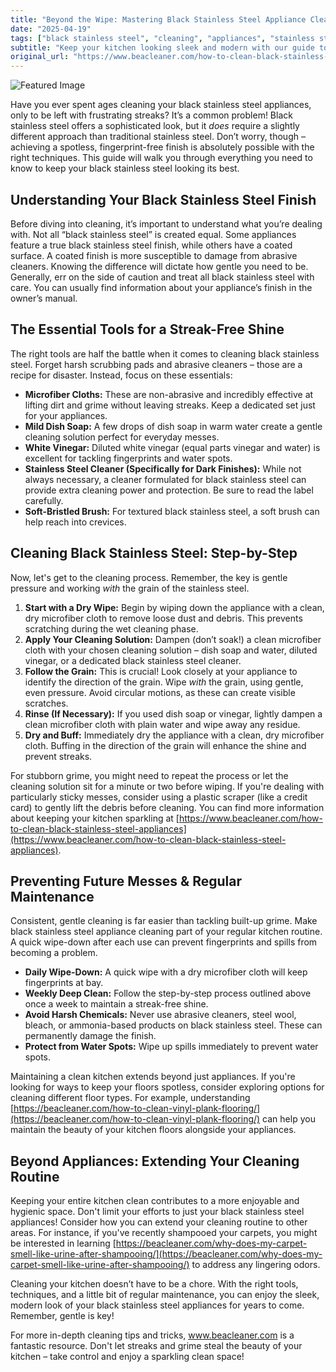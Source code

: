```yaml
---
title: "Beyond the Wipe: Mastering Black Stainless Steel Appliance Cleaning"
date: "2025-04-19"
tags: ["black stainless steel", "cleaning", "appliances", "stainless steel cleaner", "streak-free", "kitchen", "maintenance"]
subtitle: "Keep your kitchen looking sleek and modern with our guide to effectively cleaning black stainless steel – without the frustration."
original_url: "https://www.beacleaner.com/how-to-clean-black-stainless-steel-appliances"
---
```




![Featured Image](https://res.cloudinary.com/dnm0udlvz/image/upload/v1745048363/article_image_24_h4prmw.jpg)

Have you ever spent ages cleaning your black stainless steel appliances, only to be left with frustrating streaks? It’s a common problem! Black stainless steel offers a sophisticated look, but it *does* require a slightly different approach than traditional stainless steel. Don’t worry, though – achieving a spotless, fingerprint-free finish is absolutely possible with the right techniques. This guide will walk you through everything you need to know to keep your black stainless steel looking its best. 

## Understanding Your Black Stainless Steel Finish

Before diving into cleaning, it’s important to understand what you’re dealing with. Not all “black stainless steel” is created equal. Some appliances feature a true black stainless steel finish, while others have a coated surface. A coated finish is more susceptible to damage from abrasive cleaners. Knowing the difference will dictate how gentle you need to be. Generally, err on the side of caution and treat all black stainless steel with care. You can usually find information about your appliance’s finish in the owner’s manual. 

## The Essential Tools for a Streak-Free Shine

The right tools are half the battle when it comes to cleaning black stainless steel. Forget harsh scrubbing pads and abrasive cleaners – those are a recipe for disaster. Instead, focus on these essentials:

*   **Microfiber Cloths:** These are non-abrasive and incredibly effective at lifting dirt and grime without leaving streaks. Keep a dedicated set just for your appliances.
*   **Mild Dish Soap:** A few drops of dish soap in warm water create a gentle cleaning solution perfect for everyday messes.
*   **White Vinegar:** Diluted white vinegar (equal parts vinegar and water) is excellent for tackling fingerprints and water spots.
*   **Stainless Steel Cleaner (Specifically for Dark Finishes):** While not always necessary, a cleaner formulated for black stainless steel can provide extra cleaning power and protection. Be sure to read the label carefully.
*   **Soft-Bristled Brush:** For textured black stainless steel, a soft brush can help reach into crevices.

## Cleaning Black Stainless Steel: Step-by-Step

Now, let's get to the cleaning process. Remember, the key is gentle pressure and working *with* the grain of the stainless steel. 

1.  **Start with a Dry Wipe:** Begin by wiping down the appliance with a clean, dry microfiber cloth to remove loose dust and debris. This prevents scratching during the wet cleaning phase.
2.  **Apply Your Cleaning Solution:** Dampen (don’t soak!) a clean microfiber cloth with your chosen cleaning solution – dish soap and water, diluted vinegar, or a dedicated black stainless steel cleaner.
3.  **Follow the Grain:** This is crucial! Look closely at your appliance to identify the direction of the grain. Wipe *with* the grain, using gentle, even pressure. Avoid circular motions, as these can create visible scratches.
4.  **Rinse (If Necessary):** If you used dish soap or vinegar, lightly dampen a clean microfiber cloth with plain water and wipe away any residue.
5.  **Dry and Buff:** Immediately dry the appliance with a clean, dry microfiber cloth. Buffing in the direction of the grain will enhance the shine and prevent streaks. 

For stubborn grime, you might need to repeat the process or let the cleaning solution sit for a minute or two before wiping. If you're dealing with particularly sticky messes, consider using a plastic scraper (like a credit card) to gently lift the debris before cleaning. You can find more information about keeping your kitchen sparkling at [https://www.beacleaner.com/how-to-clean-black-stainless-steel-appliances](https://www.beacleaner.com/how-to-clean-black-stainless-steel-appliances).

## Preventing Future Messes & Regular Maintenance

Consistent, gentle cleaning is far easier than tackling built-up grime. Make black stainless steel appliance cleaning part of your regular kitchen routine. A quick wipe-down after each use can prevent fingerprints and spills from becoming a problem. 

*   **Daily Wipe-Down:** A quick wipe with a dry microfiber cloth will keep fingerprints at bay.
*   **Weekly Deep Clean:** Follow the step-by-step process outlined above once a week to maintain a streak-free shine.
*   **Avoid Harsh Chemicals:** Never use abrasive cleaners, steel wool, bleach, or ammonia-based products on black stainless steel. These can permanently damage the finish.
*   **Protect from Water Spots:** Wipe up spills immediately to prevent water spots.

Maintaining a clean kitchen extends beyond just appliances. If you're looking for ways to keep your floors spotless, consider exploring options for cleaning different floor types. For example, understanding [https://beacleaner.com/how-to-clean-vinyl-plank-flooring/](https://beacleaner.com/how-to-clean-vinyl-plank-flooring/) can help you maintain the beauty of your kitchen floors alongside your appliances.



## Beyond Appliances: Extending Your Cleaning Routine

Keeping your entire kitchen clean contributes to a more enjoyable and hygienic space. Don't limit your efforts to just your black stainless steel appliances! Consider how you can extend your cleaning routine to other areas. For instance, if you've recently shampooed your carpets, you might be interested in learning [https://beacleaner.com/why-does-my-carpet-smell-like-urine-after-shampooing/](https://beacleaner.com/why-does-my-carpet-smell-like-urine-after-shampooing/) to address any lingering odors. 

Cleaning your kitchen doesn’t have to be a chore. With the right tools, techniques, and a little bit of regular maintenance, you can enjoy the sleek, modern look of your black stainless steel appliances for years to come. Remember, gentle is key! 

For more in-depth cleaning tips and tricks, www.beacleaner.com is a fantastic resource. Don't let streaks and grime steal the beauty of your kitchen – take control and enjoy a sparkling clean space!